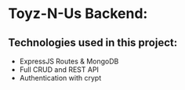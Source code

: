 # Toyz-N-Us Backend:

## Technologies used in this project: 
- ExpressJS Routes & MongoDB
- Full CRUD and REST API
- Authentication with crypt

